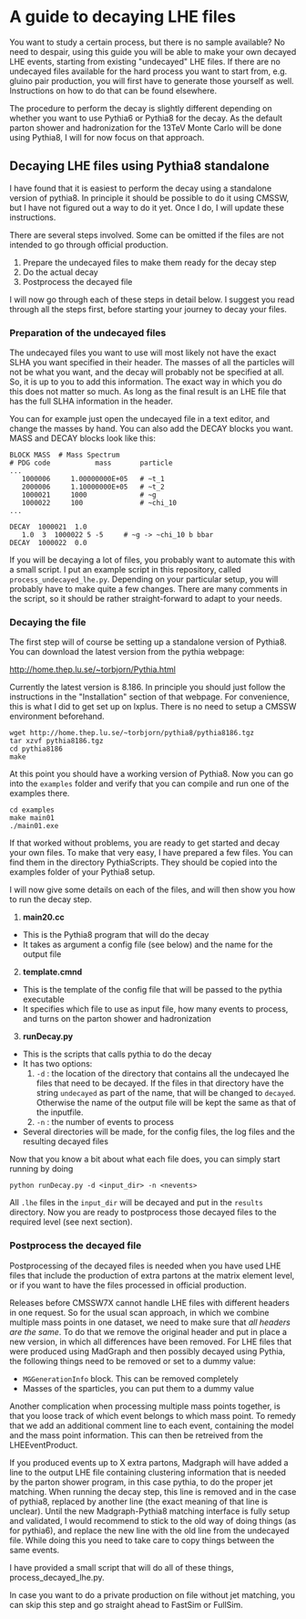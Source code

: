 # A guide to decaying LHE files

You want to study a certain process, but there is no sample available? 
No need to despair, using this guide you will be able to make your own decayed LHE events, starting from existing "undecayed" LHE files.
If there are no undecayed files available for the hard process you want to start from, e.g. gluino pair production, you will first have to generate those yourself as well. Instructions on how to do that can be found elsewhere. 

The procedure to perform the decay is slightly different depending on whether you want to use Pythia6 or Pythia8 for the decay. 
As the default parton shower and hadronization for the 13TeV Monte Carlo will be done using Pythia8, I will for now focus on that approach. 

## Decaying LHE files using Pythia8 standalone

I have found that it is easiest to perform the decay using a standalone version of pythia8. 
In principle it should be possible to do it using CMSSW, but I have not figured out a way to do it yet. Once I do, I will update these instructions. 

There are several steps involved. Some can be omitted if the files are not intended to go through official production. 

1. Prepare the undecayed files to make them ready for the decay step
2. Do the actual decay
3. Postprocess the decayed file 

I will now go through each of these steps in detail below. I suggest you read through all the steps first, before starting your journey to decay your files. 

### Preparation of the undecayed files

The undecayed files you want to use will most likely not have the exact SLHA you want specified in their header.
The masses of all the particles will not be what you want, and the decay will probably not be specified at all. 
So, it is up to you to add this information. 
The exact way in which you do this does not matter so much. As long as the final result is an LHE file that has the full SLHA information in the header. 

You can for example just open the undecayed file in a text editor, and change the masses by hand. You can also add the DECAY blocks you want. 
MASS and DECAY blocks look like this: 
```
BLOCK MASS  # Mass Spectrum
# PDG code           mass       particle
...
   1000006     1.00000000E+05   # ~t_1
   2000006     1.10000000E+05   # ~t_2
   1000021     1000             # ~g
   1000022     100              # ~chi_10 
...
```
```
DECAY  1000021  1.0 
   1.0  3  1000022 5 -5     # ~g -> ~chi_10 b bbar 
DECAY  1000022  0.0
```

If you will be decaying a lot of files, you probably want to automate this with a small script. 
I put an example script in this repository, called `process_undecayed_lhe.py`. Depending on your particular setup, you will probably have to make quite a few changes. There are many comments in the script, so it should be rather straight-forward to adapt to your needs.

### Decaying the file

The first step will of course be setting up a standalone version of Pythia8. You can download the latest version from the pythia webpage: 

http://home.thep.lu.se/~torbjorn/Pythia.html 

Currently the latest version is 8.186. In principle you should just follow the instructions in the "Installation" section of that webpage. 
For convenience, this is what I did to get set up on lxplus. There is no need to setup a CMSSW environment beforehand. 

```
wget http://home.thep.lu.se/~torbjorn/pythia8/pythia8186.tgz
tar xzvf pythia8186.tgz
cd pythia8186
make
```

At this point you should have a working version of Pythia8. Now you can go into the `examples` folder and verify that you can compile and run one of the examples there. 

```
cd examples
make main01
./main01.exe
```

If that worked without problems, you are ready to get started and decay your own files. 
To make that very easy, I have prepared a few files. 
You can find them in the directory PythiaScripts. They should be copied into the examples folder of your Pythia8 setup. 

I will now give some details on each of the files, and will then show you how to run the decay step. 

1. **main20.cc**
  * This is the Pythia8 program that will do the decay
  * It takes as argument a config file (see below) and the name for the output file
2. **template.cmnd**
  * This is the template of the config file that will be passed to the pythia executable
  * It specifies which file to use as input file, how many events to process, and turns on the parton shower and hadronization
3. **runDecay.py**
  * This is the scripts that calls pythia to do the decay
  * It has two options:
    1. `-d` :  the location of the directory that contains all the undecayed lhe files that need to be decayed. If the files in that directory have the string `undecayed` as part of the name, that will be changed to `decayed`. Otherwise the name of the output file will be kept the same as that of the inputfile. 
    2. `-n` : the number of events to process
  * Several directories will be made, for the config files, the log files and the resulting decayed files

Now that you know a bit about what each file does, you can simply start running by doing
```
python runDecay.py -d <input_dir> -n <nevents>
```
All `.lhe` files in the `input_dir` will be decayed and put in the `results` directory. 
Now you are ready to postprocess those decayed files to the required level (see next section).


### Postprocess the decayed file

Postprocessing of the decayed files is needed when you have used LHE files that include the production of extra partons at the matrix element level, or if you want to have the files processed in official production. 

Releases before CMSSW7X cannot handle LHE files with different headers in one request.
So for the usual scan approach, in which we combine multiple mass points in one dataset, we need to make sure that *all headers are the same*. 
To do that we remove the original header and put in place a new version, in which all differences have been removed. 
For LHE files that were produced using MadGraph and then possibly decayed using Pythia, the following things need to be removed or set to a dummy value: 
* `MGGenerationInfo` block. This can be removed completely
* Masses of the sparticles, you can put them to a dummy value

Another complication when processing multiple mass points together, is that you loose track of which event belongs to which mass point. To remedy that we add an additional comment line to each event, containing the model and the mass point information. This can then be retreived from the LHEEventProduct. 

If you produced events up to X extra partons, Madgraph will have added a line to the output LHE file containing clustering information that is needed by the parton shower program, in this case pythia, to do the proper jet matching. 
When running the decay step, this line is removed and in the case of pythia8, replaced by another line (the exact meaning of that line is unclear). 
Until the new Madgraph-Pythia8 matching interface is fully setup and validated, I would recommend to stick to the old way of doing things (as for pythia6), and replace the new line with the old line from the undecayed file. While doing this you need to take care to copy things between the same events. 

I have provided a small script that will do all of these things, process_decayed_lhe.py.


In case you want to do a private production on file without jet matching, you can skip this step and go straight ahead to FastSim or FullSim. 

